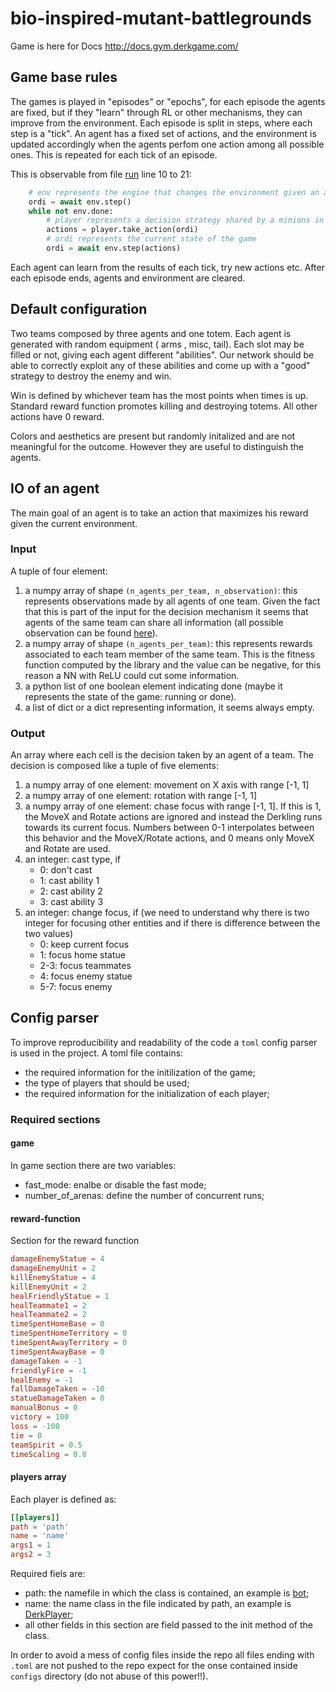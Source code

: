 # bio-inspired-mutant-battlegrounds
Game is here for Docs http://docs.gym.derkgame.com/

## Game base rules
The games is played in "episodes" or "epochs", for each episode the agents are fixed, but if they "learn" through RL or other mechanisms, they can improve from the environment. 
Each episode is split in steps, where each step is a "tick". An agent has a fixed set of actions, and the environment is updated accordingly when the agents perfom one action among all possible ones. This is repeated for each tick of an episode.

This is observable from file [run](./run.py) line 10 to 21:
``` python
    # env represents the engine that changes the environment given an action
	ordi = await env.step()
    while not env.done:
	    # player represents a decision strategy shared by a minions in the same team
        actions = player.take_action(ordi)
		# ordi represents the current state of the game
        ordi = await env.step(actions)
```

Each agent can learn from the results of each tick, try new actions etc.
After each episode ends, agents and environment are cleared.

## Default configuration
Two teams composed by three agents and one totem. Each agent is generated with random equipment ( arms , misc, tail). Each slot may be filled or not, giving each agent different "abilities". Our network should be able to correctly exploit any of these abilities and come up with a "good" strategy to destroy the enemy and win.

Win is defined by whichever team has the most points when times is up. Standard reward function promotes killing and destroying totems. All other actions have 0 reward.

Colors and aesthetics are present but randomly initalized and are not meaningful for the outcome. However they are useful to distinguish the agents.

## IO of an agent
The main goal of an agent is to take an action that maximizes his reward given the current environment.

### Input
A tuple of four element:

1. a numpy array of shape `(n_agents_per_team, n_observation)`: this represents observations made by all agents of one team. Given the fact that this is part of the input for the decision mechanism it seems that agents of the same team can share all information (all possible observation can be found [here](http://docs.gym.derkgame.com/#gym_derk.ObservationKeys)).
2. a numpy array of shape `(n_agents_per_team)`: this represents rewards associated to each team member of the same team. This is the fitness function computed by the library and the value can be negative, for this reason a NN with ReLU could cut some information.
3. a python list of one boolean element indicating done (maybe it represents the state of the game: running or done).
4. a list of dict or a dict representing information, it seems always empty.

### Output
An array where each cell is the decision taken by an agent of a team. The decision is composed like a tuple of  five elements:

1. a numpy array of one element: movement on X axis with range [-1, 1]
2. a numpy array of one element: rotation with range [-1, 1]
3. a numpy array of one element: chase focus with range [-1, 1]. If this is 1, the MoveX and Rotate actions are ignored and instead the Derkling runs towards its current focus. Numbers between 0-1 interpolates between this behavior and the MoveX/Rotate actions, and 0 means only MoveX and Rotate are used.
4. an integer: cast type, if
    - 0: don't cast
    - 1: cast ability 1
    - 2: cast ability 2
    - 3: cast ability 3
5. an integer: change focus, if (we need to understand why there is two integer for focusing other entities and if there is difference between the two values)
	- 0: keep current focus
	- 1: focus home statue
	- 2-3: focus teammates
	- 4: focus enemy statue
	- 5-7: focus enemy
	
## Config parser
To improve reproducibility and readability of the code a `toml` config parser is used in the project. A toml file contains:

- the required information for the initilization of the game;
- the type of players that should be used;
- the required information for the initialization of each player;

### Required sections
#### game
In game section there are two variables:

- fast_mode: enalbe or disable the fast mode;
- number\_of\_arenas: define the number of concurrent runs;

#### reward-function
Section for the reward function

```toml
damageEnemyStatue = 4
damageEnemyUnit = 2
killEnemyStatue = 4
killEnemyUnit = 2
healFriendlyStatue = 1
healTeammate1 = 2
healTeammate2 = 2
timeSpentHomeBase = 0
timeSpentHomeTerritory = 0
timeSpentAwayTerritory = 0
timeSpentAwayBase = 0
damageTaken = -1
friendlyFire = -1
healEnemy = -1
fallDamageTaken = -10
statueDamageTaken = 0
manualBonus = 0
victory = 100
loss = -100
tie = 0
teamSpirit = 0.5
timeScaling = 0.8
```

#### players array
Each player is defined as:

```toml
[[players]]
path = 'path'
name = 'name'
args1 = 1
args2 = 3
```

Required fiels are:

- path: the namefile in which the class is contained, an example is [bot](./agent/bot.py);
- name: the name class in the file indicated by path, an example is [DerkPlayer](./agent/bot.py);
- all other fields in this section are field passed to the init method of the class.

In order to avoid a mess of config files inside the repo all files ending with `.toml` are not pushed to the repo expect for the onse contained inside `configs` directory (do not abuse of this power!!).

